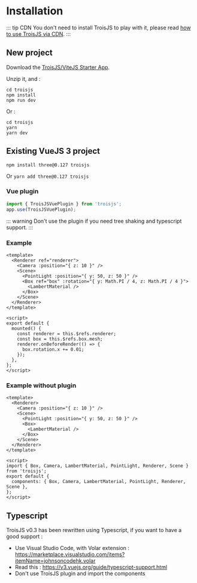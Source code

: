 # Installation

::: tip CDN
You don't need to install TroisJS to play with it, please read [how to use TroisJS via CDN](cdn).
:::

## New project

Download the [TroisJS/ViteJS Starter App](https://raw.githubusercontent.com/troisjs/troisjs.github.io/HEAD/src/public/assets/troisjs.zip).

Unzip it, and :

```
cd troisjs
npm install
npm run dev
```

Or :

```
cd troisjs
yarn
yarn dev
```

## Existing VueJS 3 project

`npm install three@0.127 troisjs`

Or `yarn add three@0.127 troisjs`

### Vue plugin

```js
import { TroisJSVuePlugin } from 'troisjs';
app.use(TroisJSVuePlugin);
```

::: warning
Don't use the plugin if you need tree shaking and typescript support.
:::

### Example

```vue
<template>
  <Renderer ref="renderer">
    <Camera :position="{ z: 10 }" />
    <Scene>
      <PointLight :position="{ y: 50, z: 50 }" />
      <Box ref="box" :rotation="{ y: Math.PI / 4, z: Math.PI / 4 }">
        <LambertMaterial />
      </Box>
    </Scene>
  </Renderer>
</template>

<script>
export default {
  mounted() {
    const renderer = this.$refs.renderer;
    const box = this.$refs.box.mesh;
    renderer.onBeforeRender(() => {
      box.rotation.x += 0.01;
    });
  },
};
</script>
```

### Example without plugin

```vue
<template>
  <Renderer>
    <Camera :position="{ z: 10 }" />
    <Scene>
      <PointLight :position="{ y: 50, z: 50 }" />
      <Box>
        <LambertMaterial />
      </Box>
    </Scene>
  </Renderer>
</template>

<script>
import { Box, Camera, LambertMaterial, PointLight, Renderer, Scene } from 'troisjs';
export default {
  components: { Box, Camera, LambertMaterial, PointLight, Renderer, Scene },
};
</script>
```

## Typescript

TroisJS v0.3 has been rewritten using Typescript, if you want to have a good support :

- Use Visual Studio Code, with Volar extension : https://marketplace.visualstudio.com/items?itemName=johnsoncodehk.volar
- Read this : https://v3.vuejs.org/guide/typescript-support.html
- Don't use TroisJS plugin and import the components
